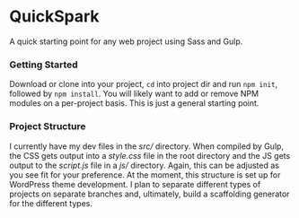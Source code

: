 # QuickSpark
A quick starting point for any web project using Sass and Gulp.

### Getting Started
Download or clone into your project, `cd` into project dir and run `npm init`, followed by `npm install`. You will likely want to add or remove NPM modules on a per-project basis. This is just a general starting point.

### Project Structure
I currently have my dev files in the _src/_ directory. When compiled by Gulp, the CSS gets output into a _style.css_ file in the root directory and the JS gets output to the _script.js_ file in a _js/_ directory. Again, this can be adjusted as you see fit for your preference.
At the moment, this structure is set up for WordPress theme development. I plan to separate different types of projects on separate branches and, ultimately, build a scaffolding generator for the different types.
